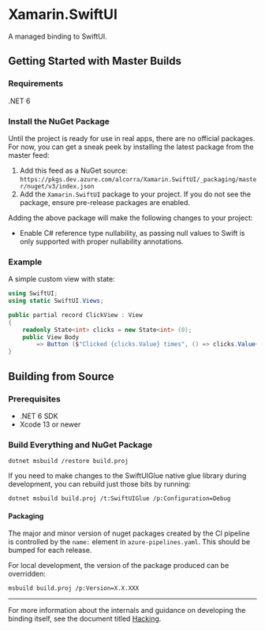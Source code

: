 # Xamarin.SwiftUI

A managed binding to SwiftUI.

## Getting Started with Master Builds

### Requirements

.NET 6

### Install the NuGet Package

Until the project is ready for use in real apps, there are no official packages. For now, you can get a sneak peek by installing the latest package from the master feed:

1. Add this feed as a NuGet source: `https://pkgs.dev.azure.com/alcorra/Xamarin.SwiftUI/_packaging/master/nuget/v3/index.json`
2. Add the `Xamarin.SwiftUI` package to your project. If you do not see the package, ensure pre-release packages are enabled.

Adding the above package will make the following changes to your project:
- Enable C# reference type nullability, as passing null values to Swift is only supported with proper nullability annotations.

### Example

A simple custom view with state:

```csharp
using SwiftUI;
using static SwiftUI.Views;

public partial record ClickView : View
{
	readonly State<int> clicks = new State<int> (0);
	public View Body
		=> Button ($"Clicked {clicks.Value} times", () => clicks.Value++);
}
```

## Building from Source

### Prerequisites
- .NET 6 SDK
- Xcode 13 or newer

### Build Everything and NuGet Package

```
dotnet msbuild /restore build.proj
```

If you need to make changes to the SwiftUIGlue native glue library during development, you can rebuild just those bits by running:

```
dotnet msbuild build.proj /t:SwiftUIGlue /p:Configuration=Debug
```

#### Packaging

The major and minor version of nuget packages created by the CI pipeline is controlled by the `name:` element in `azure-pipelines.yaml`. This should be bumped for each release.

For local development, the version of the package produced can be overridden:

```
msbuild build.proj /p:Version=X.X.XXX
```

---

For more information about the internals and guidance on developing the binding itself, see the document titled [Hacking](Hacking.md).
